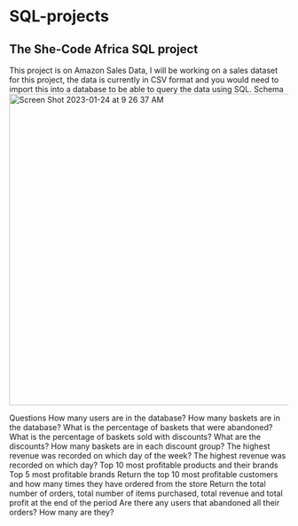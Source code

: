 # SQL-projects
## The She-Code Africa SQL project 
This project is on Amazon Sales Data, I will be working on a sales dataset for this project, the data is currently in CSV format and you would need to import this into a database to be able to query the data using SQL.
Schema 
<img width="562" alt="Screen Shot 2023-01-24 at 9 26 37 AM" src="https://user-images.githubusercontent.com/61966991/214244029-e6d5d851-9699-4d60-b946-ac690aa5ce40.png">

Questions
How many users are in the database?
How many baskets are in the database?
What is the percentage of baskets that were abandoned?
What is the percentage of baskets sold with discounts?
What are the discounts?
How many baskets are in each discount group?
The highest revenue was recorded on which day of the week?
The highest revenue was recorded on which day?
Top 10 most profitable products and their brands
Top 5 most profitable brands
Return the top 10 most profitable customers and how many times they have ordered from the store
Return the total number of orders, total number of items purchased, total revenue and total profit at the end of the period
Are there any users that abandoned all their orders? How many are they?

